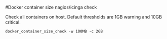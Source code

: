 #Docker container size nagios/icinga check

Check all containers on host.
Default thresholds are 1GB warning and 10GB critical.

`docker_container_size_check -w 100MB -c 2GB`
